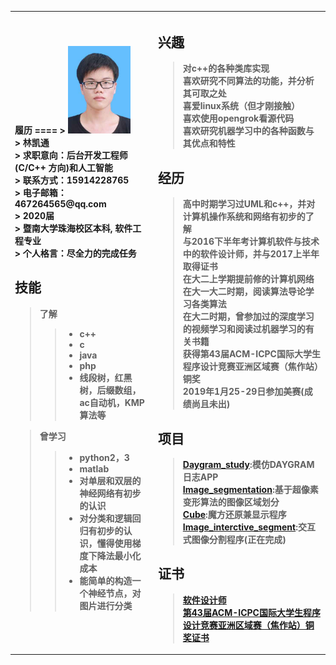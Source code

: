 <table align="left">
<th align="left">
履历
====
> <img src="https://github.com/lingzerol/lingzerol.github.io/blob/master/photo/face%20photo.jpg" width="100" height="140"/><br/>
> 林凯通<br/>
> 求职意向：后台开发工程师 (C/C++ 方向)和人工智能<br/>
> 联系方式：15914228765<br/>
> 电子邮箱：467264565@qq.com<br/>
> 2020届<br/>
> 暨南大学珠海校区本科, 软件工程专业<br/>
> 个人格言：尽全力的完成任务<br/>


技能
----
  >了解<br/>
   >>* c++
   >>* c     
   >>* java     
   >>* php     
   >>* 线段树，红黑树，后缀数组，ac自动机，KMP算法等

  >曾学习<br/>
   >>* python2，3
   >>* matlab
   >>* 对单层和双层的神经网络有初步的认识    
   >>* 对分类和逻辑回归有初步的认识，懂得使用梯度下降法最小化成本    
   >>* 能简单的构造一个神经节点，对图片进行分类  

</th>

<th align="left">

兴趣
----
  >对c++的各种类库实现<br/>
  >喜欢研究不同算法的功能，并分析其可取之处<br/>
  >喜爱linux系统（但才刚接触）<br/>
  >喜欢使用opengrok看源代码<br/>
  >喜欢研究机器学习中的各种函数与其优点和特性<br/>

经历
----
  >高中时期学习过UML和c++，并对计算机操作系统和网络有初步的了解<br/>
  >与2016下半年考计算机软件与技术中的软件设计师，并与2017上半年取得证书<br/>
  >在大二上学期提前修的计算机网络<br/>
  >在大一大二时期，阅读算法导论学习各类算法<br/>
  >在大二时期，曾参加过的深度学习的视频学习和阅读过机器学习的有关书籍<br/>
  >获得第43届ACM-ICPC国际大学生程序设计竞赛亚洲区域赛（焦作站）铜奖<br/>
  >2019年1月25-29日参加美赛(成绩尚且未出)<br/>

项目
----
  >[Daygram_study](https://github.com/lingzerol/Daygram_study):模仿DAYGRAM日志APP<br/>
  >[Image_segmentation](https://github.com/lingzerol/Imgae_seqgmentation):基于超像素变形算法的图像区域划分<br/>
  >[Cube](https://github.com/lingzerol/Cube):魔方还原兼显示程序<br/>
  >[Image_interctive_segment](https://github.com/lingzerol/Image_interactive_segment):交互式图像分割程序(正在完成)<br/>

证书
----
  >[软件设计师](https://github.com/lingzerol/lingzerol.github.io/blob/master/certificate/software%20designer.png)<br/>
  >[第43届ACM-ICPC国际大学生程序设计竞赛亚洲区域赛（焦作站）铜奖证书](https://github.com/lingzerol/lingzerol.github.io/blob/master/certificate/Bronze%20Medal%20of%20The%202018%20ACM-ICPC%20Asia%20Regional%20Contest%20%20Jiaozuo%20Site%202018.PNG)<br/>

</th>
</table>